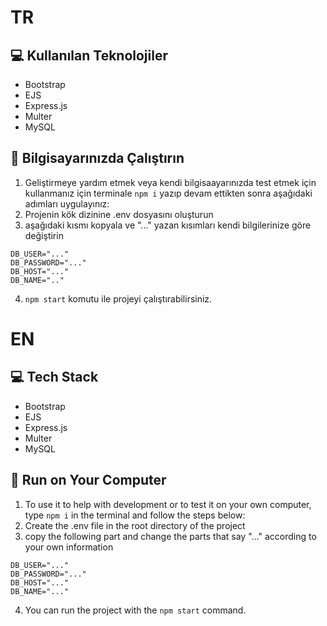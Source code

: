 # TR
## 💻 Kullanılan Teknolojiler
- Bootstrap
- EJS
- Express.js
- Multer
- MySQL

## 🚀 Bilgisayarınızda Çalıştırın
1. Geliştirmeye yardım etmek veya kendi bilgisaayarınızda test etmek için kullanmanız için terminale ``npm i`` yazıp devam ettikten sonra aşağıdaki adımları uygulayınız:
2. Projenin kök dizinine .env dosyasını oluşturun
3. aşağıdaki kısmı kopyala ve "..." yazan kısımları kendi bilgilerinize göre değiştirin
```
DB_USER="..."
DB_PASSWORD="..."
DB_HOST="..."
DB_NAME=".."
```
4. ``npm start`` komutu ile projeyi çalıştırabilirsiniz. 

# EN
## 💻 Tech Stack
- Bootstrap
- EJS
- Express.js
- Multer
- MySQL

## 🚀 Run on Your Computer
1. To use it to help with development or to test it on your own computer, type ``npm i`` in the terminal and follow the steps below:
2. Create the .env file in the root directory of the project
3. copy the following part and change the parts that say "..." according to your own information
```
DB_USER="..."
DB_PASSWORD="..."
DB_HOST="..."
DB_NAME="..."
```
4. You can run the project with the ``npm start`` command.